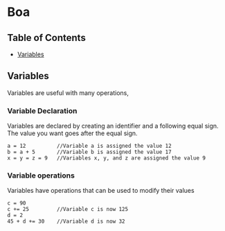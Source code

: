 # Boa

## Table of Contents
- [Variables](#Variables)

## Variables
Variables are useful with many operations,

### Variable Declaration
Variables are declared by creating an identifier and a following equal sign. The value you want goes after the equal sign.
```
a = 12          //Variable a is assigned the value 12
b = a + 5       //Variable b is assigned the value 17
x = y = z = 9   //Variables x, y, and z are assigned the value 9

```

### Variable operations
Variables have operations that can be used to modify their values
```
c = 90
c += 25         //Variable c is now 125
d = 2
45 + d += 30    //Variable d is now 32
```
